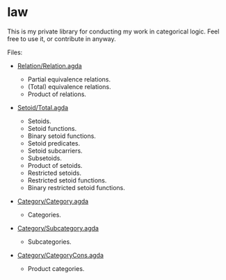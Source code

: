 law
===

This is my private library for conducting my work in categorical
logic.  Feel free to use it, or contribute in anyway.

Files:

  - [Relation/Relation.agda](Relation/Relation.agda)
    - Partial equivalence relations.
    - (Total) equivalence relations.
    - Product of relations.
    
  - [Setoid/Total.agda](Setoid/Total.agda)
    - Setoids.
    - Setoid functions.
    - Binary setoid functions.
    - Setoid predicates.
    - Setoid subcarriers.
    - Subsetoids.
    - Product of setoids.
    - Restricted setoids.
    - Restricted setoid functions.
    - Binary restricted setoid functions.

  - [Category/Category.agda](Category/Category.agda)
    - Categories.

  - [Category/Subcategory.agda](Category/Subcategory.agda)
    - Subcategories.

  - [Category/CategoryCons.agda](Category/CategoryCons.agda)
    - Product categories.
